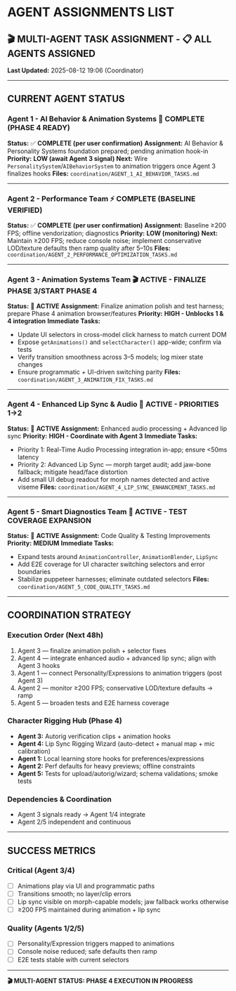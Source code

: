 # AGENT ASSIGNMENTS LIST

## 🎬 **MULTI-AGENT TASK ASSIGNMENT** - 📋 **ALL AGENTS ASSIGNED**

**Last Updated:** 2025-08-12 19:06 (Coordinator)

---

## **CURRENT AGENT STATUS**

### **Agent 1 - AI Behavior & Animation Systems** 🤖 **COMPLETE (PHASE 4 READY)**
**Status:** ✅ **COMPLETE (per user confirmation)**
**Assignment:** AI Behavior & Personality Systems foundation prepared; pending animation hook-in
**Priority:** **LOW (await Agent 3 signal)**
**Next:** Wire `PersonalitySystem`/`AIBehaviorSystem` to animation triggers once Agent 3 finalizes hooks
**Files:** `coordination/AGENT_1_AI_BEHAVIOR_TASKS.md`

---

### **Agent 2 - Performance Team** ⚡ **COMPLETE (BASELINE VERIFIED)**
**Status:** ✅ **COMPLETE (per user confirmation)**
**Assignment:** Baseline ≥200 FPS; offline vendorization; diagnostics
**Priority:** **LOW (monitoring)**
**Next:** Maintain ≥200 FPS; reduce console noise; implement conservative LOD/texture defaults then ramp quality after 5–10s
**Files:** `coordination/AGENT_2_PERFORMANCE_OPTIMIZATION_TASKS.md`

---

### **Agent 3 - Animation Systems Team** 🎬 **ACTIVE - FINALIZE PHASE 3/START PHASE 4**
**Status:** 🔄 **ACTIVE**
**Assignment:** Finalize animation polish and test harness; prepare Phase 4 animation browser/features
**Priority:** **HIGH - Unblocks 1 & 4 integration**
**Immediate Tasks:**
- Update UI selectors in cross-model click harness to match current DOM
- Expose `getAnimations()` and `selectCharacter()` app-wide; confirm via tests
- Verify transition smoothness across 3–5 models; log mixer state changes
- Ensure programmatic + UI-driven switching parity
**Files:** `coordination/AGENT_3_ANIMATION_FIX_TASKS.md`

---

### **Agent 4 - Enhanced Lip Sync & Audio** 🎤 **ACTIVE - PRIORITIES 1→2**
**Status:** 🔄 **ACTIVE**
**Assignment:** Enhanced audio processing + Advanced lip sync
**Priority:** **HIGH - Coordinate with Agent 3**
**Immediate Tasks:**
- Priority 1: Real-Time Audio Processing integration in-app; ensure <50ms latency
- Priority 2: Advanced Lip Sync — morph target audit; add jaw-bone fallback; mitigate head/face distortion
- Add small UI debug readout for morph names detected and active viseme
**Files:** `coordination/AGENT_4_LIP_SYNC_ENHANCEMENT_TASKS.md`

---

### **Agent 5 - Smart Diagnostics Team** 🔧 **ACTIVE - TEST COVERAGE EXPANSION**
**Status:** 🔄 **ACTIVE**
**Assignment:** Code Quality & Testing Improvements
**Priority:** **MEDIUM**
**Immediate Tasks:**
- Expand tests around `AnimationController`, `AnimationBlender`, `LipSync`
- Add E2E coverage for UI character switching selectors and error boundaries
- Stabilize puppeteer harnesses; eliminate outdated selectors
**Files:** `coordination/AGENT_5_CODE_QUALITY_TASKS.md`

---

## **COORDINATION STRATEGY**

### **Execution Order (Next 48h)**
1. Agent 3 — finalize animation polish + selector fixes
2. Agent 4 — integrate enhanced audio + advanced lip sync; align with Agent 3 hooks
3. Agent 1 — connect Personality/Expressions to animation triggers (post Agent 3)
4. Agent 2 — monitor ≥200 FPS; conservative LOD/texture defaults → ramp
5. Agent 5 — broaden tests and E2E harness coverage

### Character Rigging Hub (Phase 4)
- **Agent 3:** Autorig verification clips + animation hooks
- **Agent 4:** Lip Sync Rigging Wizard (auto-detect + manual map + mic calibration)
- **Agent 1:** Local learning store hooks for preferences/expressions
- **Agent 2:** Perf defaults for heavy previews; offline constraints
- **Agent 5:** Tests for upload/autorig/wizard; schema validations; smoke tests

### **Dependencies & Coordination**
- Agent 3 signals ready → Agent 1/4 integrate
- Agent 2/5 independent and continuous

---

## **SUCCESS METRICS**

### **Critical (Agent 3/4)**
- [ ] Animations play via UI and programmatic paths
- [ ] Transitions smooth; no layer/clip errors
- [ ] Lip sync visible on morph-capable models; jaw fallback works otherwise
- [ ] ≥200 FPS maintained during animation + lip sync

### **Quality (Agents 1/2/5)**
- [ ] Personality/Expression triggers mapped to animations
- [ ] Console noise reduced; safe defaults then ramp
- [ ] E2E tests stable with current selectors

---

**🎬 MULTI-AGENT STATUS: PHASE 4 EXECUTION IN PROGRESS**
